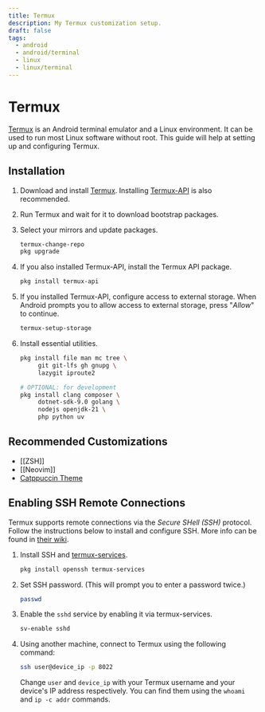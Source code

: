 ```yaml
---
title: Termux
description: My Termux customization setup.
draft: false
tags:
  - android
  - android/terminal
  - linux
  - linux/terminal
---
```


# Termux

[Termux](https://termux.dev/) is an Android terminal emulator and a Linux environment. It can be used to run most Linux software without root. This guide will help at setting up and configuring Termux.

## Installation

1. Download and install [Termux](https://termux.dev/). Installing [Termux-API](https://wiki.termux.com/wiki/Termux:API) is also recommended.
2. Run Termux and wait for it to download bootstrap packages.
3. Select your mirrors and update packages.
   ```bash
   termux-change-repo
   pkg upgrade
   ```
4. If you also installed Termux-API, install the Termux API package.
   ```bash
   pkg install termux-api
   ```
5. If you installed Termux-API, configure access to external storage. When Android prompts you to allow access to external storage, press "_Allow_" to continue.
   ```bash
   termux-setup-storage
   ```
6. Install essential utilities.

   ```bash
   pkg install file man mc tree \
        git git-lfs gh gnupg \
        lazygit iproute2

   # OPTIONAL: for development
   pkg install clang composer \
        dotnet-sdk-9.0 golang \
        nodejs openjdk-21 \
        php python uv
   ```

## Recommended Customizations

- [[ZSH]]
- [[Neovim]]
- [Catppuccin Theme](https://github.com/catppuccin/termux)

## Enabling SSH Remote Connections

Termux supports remote connections via the _Secure SHell (SSH)_ protocol. Follow the instructions below to install and configure SSH. More info can be found in [their wiki](https://wiki.termux.com/wiki/Remote_Access#SSH).

1. Install SSH and [termux-services](https://wiki.termux.com/wiki/Termux-services).
   ```bash
   pkg install openssh termux-services
   ```
2. Set SSH password. (This will prompt you to enter a password twice.)
   ```bash
   passwd
   ```
3. Enable the `sshd` service by enabling it via termux-services.
   ```bash
   sv-enable sshd
   ```
4. Using another machine, connect to Termux using the following command:
   ```bash
   ssh user@device_ip -p 8022
   ```
   Change `user` and `device_ip` with your Termux username and your device's IP address respectively. You can find them using the `whoami` and `ip -c addr` commands.
